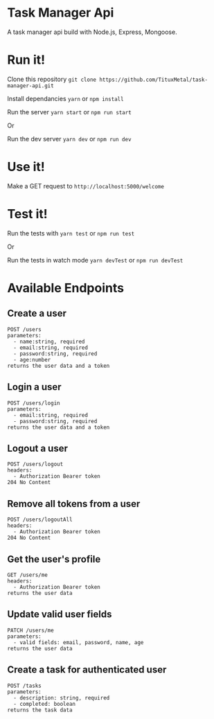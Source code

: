# Task Manager Api

A task manager api build with Node.js, Express, Mongoose.

# Run it!

Clone this repository `git clone https://github.com/TituxMetal/task-manager-api.git`

Install dependancies `yarn` or `npm install`

Run the server `yarn start` or `npm run start`

Or

Run the dev server `yarn dev` or `npm run dev`

# Use it!

Make a GET request to `http://localhost:5000/welcome`

# Test it!

Run the tests with `yarn test` or `npm run test`

Or

Run the tests in watch mode `yarn devTest` or `npm run devTest`

# Available Endpoints

## Create a user

    POST /users
    parameters:
      - name:string, required
      - email:string, required
      - password:string, required
      - age:number
    returns the user data and a token

## Login a user

    POST /users/login
    parameters:
      - email:string, required
      - password:string, required
    returns the user data and a token

## Logout a user

    POST /users/logout
    headers:
      - Authorization Bearer token
    204 No Content

## Remove all tokens from a user

    POST /users/logoutAll
    headers:
      - Authorization Bearer token
    204 No Content

## Get the user's profile

    GET /users/me
    headers:
      - Authorization Bearer token
    returns the user data

## Update valid user fields

    PATCH /users/me
    parameters:
      - valid fields: email, password, name, age
    returns the user data

## Create a task for authenticated user

    POST /tasks
    parameters:
      - description: string, required
      - completed: boolean
    returns the task data

